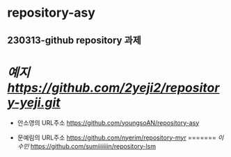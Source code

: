 # repository-asy

## 230313-github repository 과제



_예지_ _https://github.com/2yeji2/repository-yeji.git_
=======


* 안소영의 URL주소 <https://github.com/youngsoAN/repository-asy>


* 문예림의 URL주소 <https://github.com/nyerim/repository-myr>
=======
_이수민_ https://github.com/sumiiiiiiin/repository-lsm

